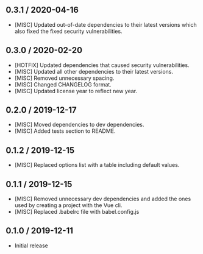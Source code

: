## 0.3.1 / 2020-04-16
- [MISC] Updated out-of-date dependencies to their latest versions which also fixed the fixed security vulnerabilities.

## 0.3.0 / 2020-02-20
- [HOTFIX] Updated dependencies that caused security vulnerabilities.
- [MISC] Updated all other dependencies to their latest versions.
- [MISC] Removed unnecessary spacing.
- [MISC] Changed CHANGELOG format.
- [MISC] Updated license year to reflect new year.

## 0.2.0 / 2019-12-17
- [MISC] Moved dependencies to dev dependencies.
- [MISC] Added tests section to README.

## 0.1.2 / 2019-12-15
- [MISC] Replaced options list with a table including default values.

## 0.1.1 / 2019-12-15
- [MISC] Removed unnecessary dev dependencies and added the ones used by creating a project with the Vue cli.
- [MISC] Replaced .babelrc file with babel.config.js

## 0.1.0 / 2019-12-11
- Initial release